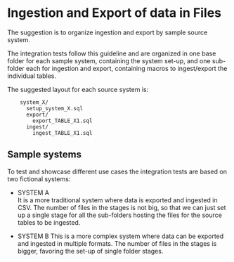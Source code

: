 # Ingestion and Export of data in Files

The suggestion is to organize ingestion and export by sample source system.

The integration tests follow this guideline and are organized in one base folder
for each sample system, containing the system set-up, and one sub-folder each for 
ingestion and export, containing macros to ingest/export the individual tables.

The suggested layout for each source system is:
```
    system_X/
      setup_system_X.sql
      export/
        export_TABLE_X1.sql
      ingest/
        ingest_TABLE_X1.sql
```


## Sample systems
To test and showcase different use cases the integration tests are based on two fictional systems:

- SYSTEM A  
  It is a more traditional system where data is exported and ingested in CSV.
  The number of files in the stages is not big, so that we can just set up a single stage 
  for all the sub-folders hosting the files for the source tables to be ingested.

- SYSTEM B
  This is a more complex system where data can be exported and ingested in multiple formats.
  The number of files in the stages is bigger, favoring the set-up of single folder stages.
